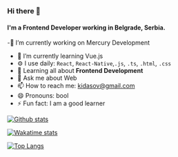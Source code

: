 ### Hi there 👋

#### I'm a Frontend Developer working in Belgrade, Serbia.

-🔭 I’m currently working on Mercury Development
- 🌱 I’m currently learning Vue.js
- ⚙️ I use daily: `React`, `React-Native`,`.js`, `.ts`, `.html`, `.css`
- 🌱 Learning all about **Frontend Development**
- 💬 Ask me about Web
- 📫 How to reach me: kidasov@gmail.com
- 😄 Pronouns: bool
- ⚡ Fun fact: I am a good learner

[![Github stats](https://github-readme-stats.vercel.app/api?username=kidasov)](https://github.com/kidasov/github-readme-stats)

[![Wakatime stats](https://github-readme-stats.vercel.app/api/wakatime?username=@kidasov)](https://github.com/kidasov/github-readme-stats)

[![Top Langs](https://github-readme-stats.vercel.app/api/top-langs/?username=kidasov)](https://github.com/kidasov/github-readme-stats)

